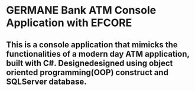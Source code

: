 # GERMANE Bank ATM Console Application with EFCORE
## This is a console application that mimicks the functionalities of a modern day ATM application, built with C#. Designedesigned using object oriented programming(OOP) construct and SQLServer database.

